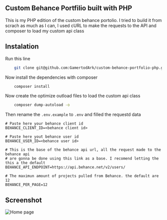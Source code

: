 ## Custom Behance Portfilio built with PHP

This is my PHP edition of the custom behance portolio. I tried to build it from scrach as much as I can, I used cURL to make the requests to the API and composer to load my custom api class

## Instalation

Run this line

```bash
	git clone git@github.com:GamertodArk/custom-behance-portfolio-php.git
```

Now install the dependencies with composer

```bash
	composer install
```

Now create the optimize outload files to load the custom api class

```bash
	composer dump-autoload -o
```

Then rename the `.env.example` to `.env` and filled the requestd data

```
# Paste here your behance client id
BEHANCE_CLIENT_ID=<behance client id>

# Paste here yout behance user id
BEHANCE_USER_ID=<behance user id>

# This is the base of the behance api url, all the request made to the behance api
# are gonna be done using this link as a base. I recomend letting the this a the default
BEHANCE_API_ENDPOINT=https://api.behance.net/v2/users/

# The maximun amount of projects pulled from Behance. the default are 12
BEHANCE_PER_PAGE=12
```

## Screenshot
![Home page](https://github.com/GamertodArk/custom-behance-portfolio-php/project-screenshot/home-page.png "Home page")